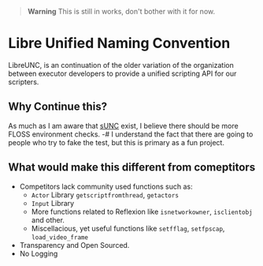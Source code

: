 > **Warning**
> This is still in works, don't bother with it for now.

# Libre Unified Naming Convention
LibreUNC, is an continuation of the older variation of the organization between executor developers to provide a unified scripting API for our scripters.

## Why Continue this?
As much as I am aware that [sUNC](https://sunc.su) exist, I believe there should be more FLOSS environment checks.
-# I understand the fact that there are going to people who try to fake the test, but this is primary as a fun project. 

## What would make this different from comeptitors
- Competitors lack community used functions such as:
    - `Actor` Library `getscriptfromthread`, `getactors`
    - `Input` Library
    - More functions related to Reflexion like `isnetworkowner`, `isclientobj` and other.
    - Miscellacious, yet useful functions like `setfflag`, `setfpscap`, `load_video_frame`
- Transparency and Open Sourced.
- No Logging
